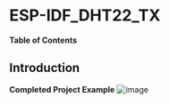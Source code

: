 # ESP-IDF_DHT22_TX

**Table of Contents** 



## Introduction 





**Completed Project Example**
![image](https://github.com/rudi547317/ESP-IDF_DHT22_TX/assets/133919829/0d16897e-867d-4298-a99f-3b3447507038)
